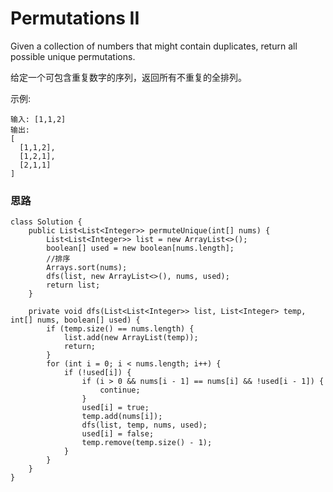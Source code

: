 # Permutations II

Given a collection of numbers that might contain duplicates, return all possible unique permutations.

给定一个可包含重复数字的序列，返回所有不重复的全排列。

示例:

```
输入: [1,1,2]
输出:
[
  [1,1,2],
  [1,2,1],
  [2,1,1]
]
```

### 思路

```
class Solution {
    public List<List<Integer>> permuteUnique(int[] nums) {
        List<List<Integer>> list = new ArrayList<>();
        boolean[] used = new boolean[nums.length];
        //排序
        Arrays.sort(nums);
        dfs(list, new ArrayList<>(), nums, used);
        return list;
    }
    
    private void dfs(List<List<Integer>> list, List<Integer> temp, int[] nums, boolean[] used) {
        if (temp.size() == nums.length) {
            list.add(new ArrayList(temp));
            return;
        }
        for (int i = 0; i < nums.length; i++) {
            if (!used[i]) {
                if (i > 0 && nums[i - 1] == nums[i] && !used[i - 1]) {
                    continue;
                }
                used[i] = true;
                temp.add(nums[i]);
                dfs(list, temp, nums, used);
                used[i] = false;
                temp.remove(temp.size() - 1);
            }
        }
    }
}
```